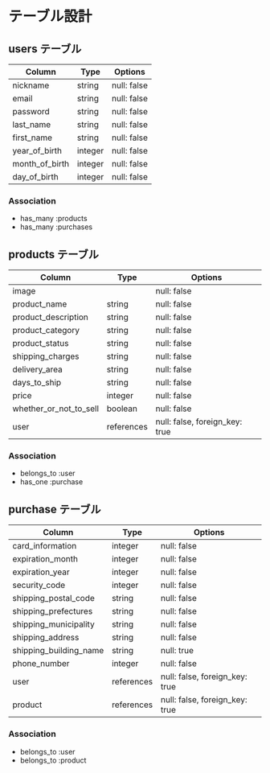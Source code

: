 # テーブル設計

## users テーブル

| Column         | Type    | Options     |
| -------------- | ------- | ----------- |
| nickname       | string  | null: false |
| email          | string  | null: false |
| password       | string  | null: false |
| last_name      | string  | null: false |
| first_name     | string  | null: false |
| year_of_birth  | integer | null: false |
| month_of_birth | integer | null: false |
| day_of_birth   | integer | null: false |


### Association

- has_many :products
- has_many :purchases

## products テーブル

| Column                 | Type       | Options                        |
| ---------------------- | ---------- | ------------------------------ |
| image                  |            | null: false                    |
| product_name           | string     | null: false                    |
| product_description    | string     | null: false                    |
| product_category       | string     | null: false                    |
| product_status         | string     | null: false                    |
| shipping_charges       | string     | null: false                    |
| delivery_area          | string     | null: false                    |
| days_to_ship           | string     | null: false                    |
| price                  | integer    | null: false                    |
| whether_or_not_to_sell | boolean    | null: false                    |
| user                   | references | null: false, foreign_key: true |


### Association
- belongs_to :user
- has_one    :purchase

## purchase テーブル


| Column                 | Type       | Options                        |
| ---------------------- | ---------- | ------------------------------ |
| card_information       | integer    | null: false                    |
| expiration_month       | integer    | null: false                    |
| expiration_year        | integer    | null: false                    |
| security_code          | integer    | null: false                    |
| shipping_postal_code   | string     | null: false                    |
| shipping_prefectures   | string     | null: false                    |
| shipping_municipality  | string     | null: false                    |
| shipping_address       | string     | null: false                    |
| shipping_building_name | string     | null: true                     |
| phone_number           | integer    | null: false                    |
| user                   | references | null: false, foreign_key: true |
| product                | references | null: false, foreign_key: true |

### Association
- belongs_to :user
- belongs_to :product
